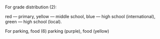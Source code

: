 For grade distribution (2):

red — primary,
yellow — middle school,
blue — high school (international),
green — high school (local).

For parking, food (6)
parking (purple), food (yellow)
